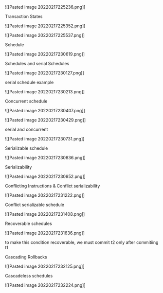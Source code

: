 
![[Pasted image 20220217225236.png]]

Transaction States

![[Pasted image 20220217225352.png]]

 ![[Pasted image 20220217225537.png]]

 Schedule

 ![[Pasted image 20220217230619.png]]

 Schedules and serial Schedules

 ![[Pasted image 20220217230127.png]]

serial schedule example

![[Pasted image 20220217230213.png]]

Concurrent schedule

![[Pasted image 20220217230407.png]]

![[Pasted image 20220217230429.png]]



serial and concurrent

![[Pasted image 20220217230731.png]]

Serializable schedule

![[Pasted image 20220217230836.png]]

Serializability

![[Pasted image 20220217230952.png]]

Conflicting Instructions & Conflict serializability

![[Pasted image 20220217231222.png]]

Conflict serializable schedule 

![[Pasted image 20220217231408.png]]

Recoverable schedules

![[Pasted image 20220217231636.png]]

to make this condition recoverable, we must commit t2 only after commitiing t1

Cascading Rollbacks

![[Pasted image 20220217232125.png]]

Cascadeless schedules

![[Pasted image 20220217232224.png]]



